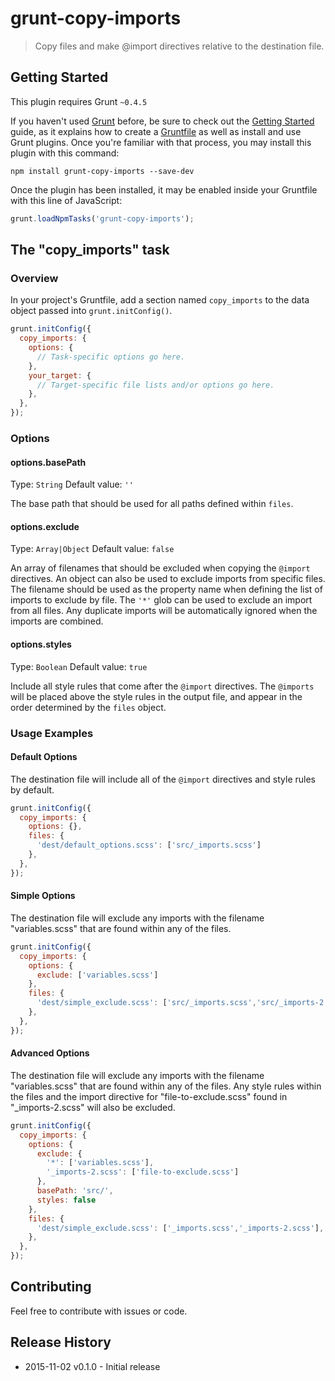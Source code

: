 # grunt-copy-imports

> Copy files and make @import directives relative to the destination file.

## Getting Started
This plugin requires Grunt `~0.4.5`

If you haven't used [Grunt](http://gruntjs.com/) before, be sure to check out the [Getting Started](http://gruntjs.com/getting-started) guide, as it explains how to create a [Gruntfile](http://gruntjs.com/sample-gruntfile) as well as install and use Grunt plugins. Once you're familiar with that process, you may install this plugin with this command:

```shell
npm install grunt-copy-imports --save-dev
```

Once the plugin has been installed, it may be enabled inside your Gruntfile with this line of JavaScript:

```js
grunt.loadNpmTasks('grunt-copy-imports');
```

## The "copy_imports" task

### Overview
In your project's Gruntfile, add a section named `copy_imports` to the data object passed into `grunt.initConfig()`.

```js
grunt.initConfig({
  copy_imports: {
    options: {
      // Task-specific options go here.
    },
    your_target: {
      // Target-specific file lists and/or options go here.
    },
  },
});
```

### Options

#### options.basePath
Type: `String`
Default value: `''`

The base path that should be used for all paths defined within `files`.

#### options.exclude
Type: `Array|Object`
Default value: `false`

An array of filenames that should be excluded when copying the `@import` directives. An object can also be used to exclude imports from specific files. The filename should be used as the property name when defining the list of imports to exclude by file. The `'*'` glob can be used to exclude an import from all files. Any duplicate imports will be automatically ignored when the imports are combined.

#### options.styles
Type: `Boolean`
Default value: `true`

Include all style rules that come after the `@import` directives. The `@imports` will be placed above the style rules in the output file, and appear in the order determined by the `files` object.

### Usage Examples

#### Default Options
The destination file will include all of the `@import` directives and style rules by default.

```js
grunt.initConfig({
  copy_imports: {
    options: {},
    files: {
      'dest/default_options.scss': ['src/_imports.scss']
    },
  },
});
```

#### Simple Options
The destination file will exclude any imports with the filename "variables.scss" that are found within any of the files.

```js
grunt.initConfig({
  copy_imports: {
    options: {
      exclude: ['variables.scss']
    },
    files: {
      'dest/simple_exclude.scss': ['src/_imports.scss','src/_imports-2.scss'],
    },
  },
});
```

#### Advanced Options
The destination file will exclude any imports with the filename "variables.scss" that are found within any of the files. Any style rules within the files and the import directive for "file-to-exclude.scss" found in "_imports-2.scss" will also be excluded.

```js
grunt.initConfig({
  copy_imports: {
    options: {
      exclude: {
        '*': ['variables.scss'],
        '_imports-2.scss': ['file-to-exclude.scss']
      },
      basePath: 'src/',
      styles: false
    },
    files: {
      'dest/simple_exclude.scss': ['_imports.scss','_imports-2.scss'],
    },
  },
});
```

## Contributing
Feel free to contribute with issues or code.

## Release History
* 2015-11-02    v0.1.0 - Initial release
